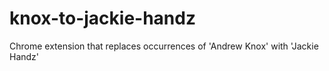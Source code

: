 knox-to-jackie-handz
=============

Chrome extension that replaces occurrences of 'Andrew Knox' with 'Jackie Handz'

